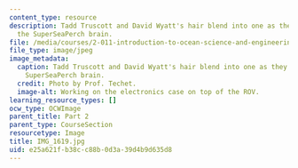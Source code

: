 ```yaml
---
content_type: resource
description: Tadd Truscott and David Wyatt's hair blend into one as they configure
  the SuperSeaPerch brain.
file: /media/courses/2-011-introduction-to-ocean-science-and-engineering-spring-2006/e25a621fb38cc88b0d3a39d4b9d635d8_IMG_1619.jpg
file_type: image/jpeg
image_metadata:
  caption: Tadd Truscott and David Wyatt's hair blend into one as they configure the
    SuperSeaPerch brain.
  credit: Photo by Prof. Techet.
  image-alt: Working on the electronics case on top of the ROV.
learning_resource_types: []
ocw_type: OCWImage
parent_title: Part 2
parent_type: CourseSection
resourcetype: Image
title: IMG_1619.jpg
uid: e25a621f-b38c-c88b-0d3a-39d4b9d635d8
---
```


